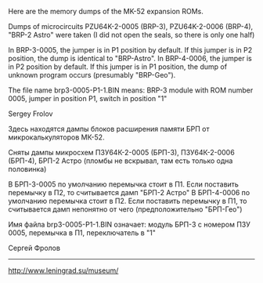 Here are the memory dumps of the MK-52 expansion ROMs.

Dumps of microcircuits PZU64K-2-0005 (BRP-3), PZU64K-2-0006 (BRP-4), "BRP-2 Astro" were taken (I did not open the seals, so there is only one half)

In BRP-3-0005, the jumper is in P1 position by default. If this jumper is in P2 position, the dump is identical to "BRP-Astro".
In BRP-4-0006, the jumper is in P2 position by default. If this jumper is in P1 position, the dump of unknown program occurs (presumably "BRP-Geo").

The file name brp3-0005-P1-1.BIN means:
BRP-3 module with ROM number 0005, jumper in position P1, switch in position "1"

Sergey Frolov 



Здесь находятся дампы блоков расширения памяти БРП от микрокалькуляторов МК-52.

Сняты дампы микросхем ПЗУ64К-2-0005 (БРП-3), ПЗУ64К-2-0006 (БРП-4), БРП-2 Астро (пломбы не вскрывал, там есть только одна половинка)

В БРП-3-0005 по умолчанию перемычка стоит в П1. Если поставить перемычку в П2, то считывается дамп "БРП-2 Астро"
В БРП-4-0006 по умолчанию перемычка стоит в П2. Если поставить перемычку в П1, то считывается дамп непонятно от чего (предположительно "БРП-Гео")

Имя файла brp3-0005-P1-1.BIN означает:
модуль БРП-3 с номером ПЗУ 0005, перемычка в П1, переключатель в "1"

Сергей Фролов

-----------------------------------
http://www.leningrad.su/museum/
